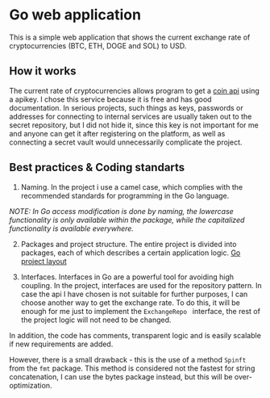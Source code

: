 # Go web application

This is a simple web application that shows the current exchange rate of cryptocurrencies (BTC, ETH, DOGE and SOL) to USD.

## How it works

The current rate of cryptocurrencies allows program to get a [coin api](https://docs.coinapi.io/market-data/rest-api/exchange-rates) using a apikey. I chose this service because it is free and has good documentation. In serious projects, such things as keys, passwords or addresses for connecting to internal services are usually taken out to the secret repository, but I did not hide it, since this key is not important for me and anyone can get it after registering on the platform, as well as connecting a secret vault would unnecessarily complicate the project.

## Best practices & Coding standarts 

1. Naming. In the project i use a camel сase, which complies with the recommended standards for programming in the Go language. 

*NOTE: In Go access modification is done by naming, the lowercase functionality is only available within the package, while the capitalized functionality is available everywhere.*

2. Packages and project structure. The entire project is divided into packages, each of which describes a certain application logic. [Go project layout](https://github.com/golang-standards/project-layout)

3. Interfaces. Interfaces in Go are a powerful tool for avoiding high coupling. In the project, interfaces are used for the repository pattern. In case the api I have chosen is not suitable for further purposes, I can choose another way to get the exchange rate. To do this, it will be enough for me just to implement the `ExchangeRepo ` interface, the rest of the project logic will not need to be changed.

In addition, the code has comments, transparent logic and is easily scalable if new requirements are added.

However, there is a small drawback - this is the use of a method `Spinft` from the `fmt` package. This method is considered not the fastest for string concatenation, I can use the bytes package instead, but this will be over-optimization.